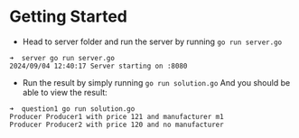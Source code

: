 # Getting Started 
- Head to server folder and run the server by running `go run server.go`
```
➜  server go run server.go
2024/09/04 12:40:17 Server starting on :8080
```
- Run the result by simply running `go run solution.go` And you should be able to view the result: 
```
➜  question1 go run solution.go
Producer Producer1 with price 121 and manufacturer m1
Producer Producer2 with price 120 and no manufacturer
```